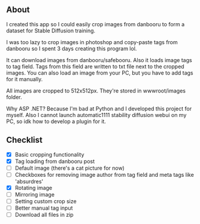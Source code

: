 ## About

I created this app so I could easily crop images from danbooru to form a dataset for Stable Diffusion training.

I was too lazy to crop images in photoshop and copy-paste tags from danbooru so I spent 3 days creating this program lol.

It can download images from danbooru/safebooru. Also it loads image tags to tag field. Tags from this field are written to txt file next to the cropped images. You can also load an image from your PC, but you have to add tags for it manually.

All images are cropped to 512x512px. They're stored in wwwroot/images folder.

Why ASP .NET? Because I'm bad at Python and I developed this project for myself. Also I cannot launch automatic1111 stability diffusion webui on my PC, so idk how to develop a plugin for it.

## Checklist

- [x] Basic cropping functionality
- [x] Tag loading from danbooru post
- [ ] Default image (there's a cat picture for now)
- [ ] Checkboxes for removing image author from tag field and meta tags like 'absurdres'
- [x] Rotating image
- [ ] Mirroring image
- [ ] Setting custom crop size
- [ ] Better manual tag input
- [ ] Download all files in zip